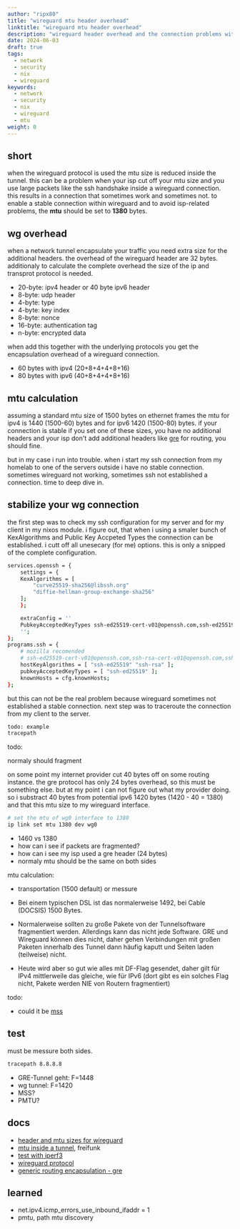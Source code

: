 ```yaml
---
author: "ripx80"
title: "wireguard mtu header overhead"
linktitle: "wireguard mtu header overhead"
description: "wireguard header overhead and the connection problems with your cutted off mtu"
date: 2024-06-03
draft: true
tags:
  - network
  - security
  - nix
  - wireguard
keywords:
  - network
  - security
  - nix
  - wireguard
  - mtu
weight: 0
---
```


## short

when the wireguard protocol is used the mtu size is reduced inside the tunnel.
this can be a problem when your isp cut off your mtu size and you use large packets like the ssh handshake inside a wireguard connection.
this results in a connection that sometimes work and sometimes not.
to enable a stable connection within wireguard and to avoid isp-related problems, the **mtu** should be set to **1380** bytes.

## wg overhead

when a network tunnel encapsulate your traffic you need extra size for the additional headers.
the overhead of the wireguard header are 32 bytes.
additionaly to calculate the complete overhead the size of the ip and transprot protocol is needed.

- 20-byte: ipv4 header or 40 byte ipv6 header
- 8-byte: udp header
- 4-byte: type
- 4-byte: key index
- 8-byte: nonce
- 16-byte: authentication tag
- n-byte: encrypted data

when add this together with the underlying protocols you get the encapsulation overhead of a wireguard connection.

- 60 bytes with ipv4 (20+8+4+4+8+16)
- 80 bytes with ipv6 (40+8+4+4+8+16)

## mtu calculation

assuming a standard mtu size of 1500 bytes on ethernet frames the mtu for ipv4 is 1440 (1500-60) bytes and for ipv6 1420 (1500-80) bytes.
if your connection is stable if you set one of these sizes, you have no additional headers and your isp don't add additional headers like [gre](https://www.cloudflare.com/learning/network-layer/what-is-gre-tunneling/) for routing, you should fine.

but in my case i run into trouble. when i start my ssh connection from my homelab to one of the servers outside i have no stable connection.
sometimes wireguard not working, sometimes ssh not established a connection.
time to deep dive in.

## stabilize your wg connection

the first step was to check my ssh configuration for my server and for my client in my nixos module.
i figure out, that when i using a smaler bunch of KexAlgorithms and Public Key Accpeted Types the connection can be established.
i cutt off all unesecary (for me) options.
this is only a snipped of the complete configuration.

```sh
services.openssh = {
    settings = {
    KexAlgorithms = [
        "curve25519-sha256@libssh.org"
        "diffie-hellman-group-exchange-sha256"
    ];
    };

    extraConfig = ''
    PubkeyAcceptedKeyTypes ssh-ed25519-cert-v01@openssh.com,ssh-ed25519
    '';
};
programs.ssh = {
    # mozilla recomended
    # ssh-ed25519-cert-v01@openssh.com,ssh-rsa-cert-v01@openssh.com,ssh-ed25519,ssh-rsa,ecdsa-sha2-nistp521-cert-v01@openssh.com,ecdsa-sha2-nistp384-cert-v01@openssh.com,ecdsa-sha2-nistp256-cert-v01@openssh.com,ecdsa-sha2-nistp521,ecdsa-sha2-nistp384,ecdsa-sha2-nistp256
    hostKeyAlgorithms = [ "ssh-ed25519" "ssh-rsa" ];
    pubkeyAcceptedKeyTypes = [ "ssh-ed25519" ];
    knownHosts = cfg.knownHosts;
};
```

but this can not be the real problem because wireguard sometimes not established a stable connection.
next step was to traceroute the connection from my client to the server.

```sh
todo: example
tracepath
```

todo:

normaly should fragment

on some point my internet provider cut 40 bytes off on some routing instance. the gre protocol has only 24 bytes overhead, so this must be
something else. but at my point i can not figure out what my provider doing.
so i substract 40 bytes from potential ipv6 1420 bytes (1420 - 40 = 1380) and that this mtu size to my wireguard interface.

```sh
# set the mtu of wg0 interface to 1380
ip link set mtu 1380 dev wg0
```

- 1460 vs 1380
- how can i see if packets are fragmented?
- how can i see my isp used a gre header (24 bytes)
- normaly mtu should be the same on both sides

mtu calculation:
- transportation (1500 default) or messure
- Bei einem typischen DSL ist das normalerweise 1492, bei Cable (DOCSIS) 1500 Bytes.

- Normalerweise sollten zu große Pakete von der Tunnelsoftware fragmentiert werden. Allerdings kann das nicht jede Software. GRE und Wireguard können dies nicht, daher gehen Verbindungen mit großen Paketen innerhalb des Tunnel dann häufig kaputt und Seiten laden (teilweise) nicht.
- Heute wird aber so gut wie alles mit DF-Flag gesendet, daher gilt für IPv4 mittlerweile das gleiche, wie für IPv6 (dort gibt es ein solches Flag nicht, Pakete werden NIE von Routern fragmentiert)

todo:
- could it be [mss](https://www.cloudflare.com/learning/network-layer/what-is-mss/)

## test

must be messure both sides.

```sh
tracepath 8.8.8.8

```

- GRE-Tunnel geht: F=1448
- wg tunnel: F=1420
- MSS?
- PMTU?

## docs

- [header and mtu sizes for wireguard](https://lists.zx2c4.com/pipermail/wireguard/2017-December/002201.html)
- [mtu inside a tunnel](https://wiki.freifunk-franken.de/w/MTU), freifunk
- [test with iperf3](https://gist.github.com/nitred/f16850ca48c48c79bf422e90ee5b9d95)
- [wireguard protocol](https://www.wireguard.com/protocol/)
- [generic routing encapsulation - gre](https://en.wikipedia.org/wiki/Generic_Routing_Encapsulation)

## learned

- net.ipv4.icmp_errors_use_inbound_ifaddr = 1
- pmtu, path mtu discovery